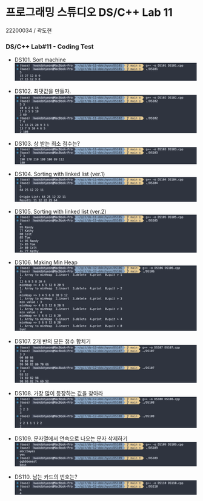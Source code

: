 # 프로그래밍 스튜디오 DS/C++ Lab 11
22200034 / 곽도현

### DS/C++ Lab#11 - Coding Test
- DS101. Sort machine
  ![DS101](./captures/DS101.png)

- DS102. 최댓값을 만들자.
  ![DS102](./captures/DS102.png)

- DS103. 상 받는 최소 점수는?
  ![DS103](./captures/DS103.png)

- DS104. Sorting with linked list (ver.1)
  ![DS104](./captures/DS104.png)

- DS105. Sorting with linked list (ver.2)
  ![DS105](./captures/DS105.png)

- DS106. Making Min Heap
  ![DS106](./captures/DS106.png)

- DS107. 2개 반의 모든 점수 합치기
  ![DS107](./captures/DS107.png)

- DS108. 가장 많이 등장하는 값을 찾아라
  ![DS108](./captures/DS108.png)

- DS109. 문자열에서 연속으로 나오는 문자 삭제하기
  ![DS109](./captures/DS109.png)

- DS110. 남는 카드의 번호는?
  ![DS110](./captures/DS110.png)
